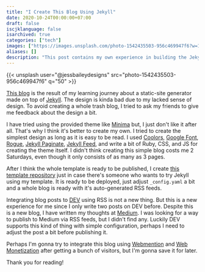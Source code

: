 ```yaml
---
title: "I Create This Blog Using Jekyll"
date: 2020-10-24T00:00:00+07:00
draft: false
iscjklanguage: false
isarchived: true
categories: ["tech"]
images: ["https://images.unsplash.com/photo-1542435503-956c469947f6?w=1920&q=50"]
aliases: []
description: "This post contains my own experience in building the Jekyll static site from scratch until integrating this post using RSS."
---
```


{{< unsplash user="@jessbaileydesigns" src="photo-1542435503-956c469947f6" q="50" >}}

[This blog](https://clavinjune.dev/) is the result of my learning journey about a static-site generator made on top of [Jekyll](https://jekyllrb.com/). The design is kinda bad due to my lacked sense of design. To avoid creating a whole trash blog, I tried to ask my friends to give me feedback about the design a bit.

I have tried using the provided theme like [Minima](https://github.com/jekyll/minima) but, I just don't like it after all. That's why I think it's better to create my own. I tried to create the simplest design as long as it is easy to be read. I used [Coolors](https://coolors.co/), [Google Font](https://fonts.google.com/), [Rogue](http://rouge.jneen.net/), [Jekyll Paginate](https://github.com/sverrirs/jekyll-paginate-v2), [Jekyll Feed](https://github.com/jekyll/jekyll-feed), and write a bit of Ruby, CSS, and JS for creating the theme itself. I didn't think creating this simple blog costs me 2 Saturdays, even though it only consists of as many as 3 pages.

After I think the whole template is ready to be published, I create [this template repository](https://github.com/anon-org/jekyll-blog) just in case there's someone who wants to try Jekyll using my template. It is ready to be deployed, just adjust `_config.yaml` a bit and a whole blog is ready with it's auto-generated RSS feeds.

Integrating blog posts to [DEV](https://dev.to) using RSS is not a new thing. But this is a new experience for me since I only write two posts on DEV before. Despite this is a new blog, I have written my thoughts at [Medium](https://medium.com/@ClavinJune). I was looking for a way to publish to Medium via RSS feeds, but I didn't find any. Luckily DEV supports this kind of thing with simple configuration, perhaps I need to adjust the post a bit before publishing it.

Perhaps I'm gonna try to integrate this blog using [Webmention](https://webmention.io/) and [Web Monetization](https://webmonetization.org/) after getting a bunch of visitors, but I'm gonna save it for later.

Thank you for reading!

